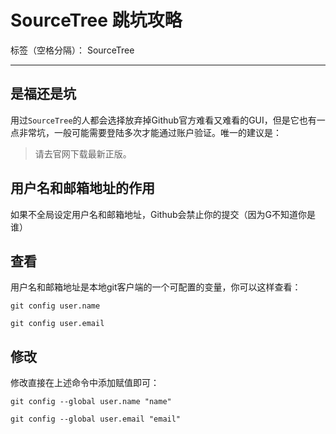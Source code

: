 # SourceTree 跳坑攻略

标签（空格分隔）： SourceTree

---

## 是福还是坑

用过`SourceTree`的人都会选择放弃掉Github官方难看又难看的GUI，但是它也有一点非常坑，一般可能需要登陆多次才能通过账户验证。唯一的建议是：
> 请去官网下载最新正版。



## 用户名和邮箱地址的作用

如果不全局设定用户名和邮箱地址，Github会禁止你的提交（因为G不知道你是谁）

## 查看

用户名和邮箱地址是本地git客户端的一个可配置的变量，你可以这样查看：

```
git config user.name

git config user.email
```

## 修改

修改直接在上述命令中添加赋值即可：

```
git config --global user.name "name"

git config --global user.email "email"
```
